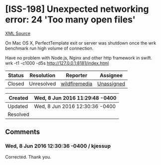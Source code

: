 # [ISS-198] Unexpected networking error: 24 'Too many open files'

[XML Source](./xml/ISS-198.xml)
<p><p>On Mac OS X, PerfectTemplate exit or server was shutdown once the wrk benchmark run high volume of connection.</p>

<p>Have no problem with Node.js, Nginx and other http framework in swift.<br/>
wrk -t1 -c1000 -d5s <a href="http://127.0.0.1:8181/index.html" class="external-link" rel="nofollow">http://127.0.0.1:8181/index.html</a></p></p>





Status|Resolution|Reporter|Assignee
------|----------|--------|--------
Closed|Unresolved|[wildfiremedia](wildfiremedia)|[Unassigned]($-1)





Created|Wed, 8 Jun 2016 11:29:48 -0400
-------|--------------
Updated|Wed, 8 Jun 2016 12:30:36 -0400
Resolved|


## Comments




### Wed, 8 Jun 2016 12:30:36 -0400 / kjessup 

<p><p>Corrected. Thank you.</p></p>


